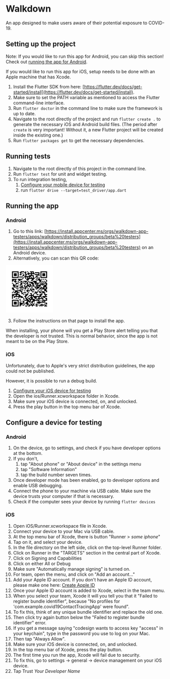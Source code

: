 # Walkdown

An app designed to make users aware of their potential exposure to COVID-19.

## Setting up the project
Note: If you would like to run this app for Android, you can skip this section! Check out [running the app for Android](#android).

If you would like to run this app for iOS, setup needs to be done with an Apple machine that has Xcode.


1. Install the Flutter SDK from here: [https://flutter.dev/docs/get-started/install](https://flutter.dev/docs/get-started/install).
2. Make sure to set the PATH variable as mentioned to access the Flutter command-line interface.
3. Run `flutter doctor` in the command line to make sure the framework is up to date.
4. Navigate to the root directly of the project and run `flutter create .`
to generate the necessary iOS and Android build files.
(The period after `create` is very important! Without it, a new Flutter
project will be created inside the existing one.)
5. Run `flutter packages get` to get the necessary dependencies.

## Running tests
1. Navigate to the root directly of this project in the command line.
2. Run `flutter test` for unit and widget testing.
3. To run integration testing,
   1. [Configure your mobile device for testing](#configure-a-device-for-testing)
   2. run `flutter drive --target=test_driver/app.dart`


## Running the app

###  Android

1. Go to this link: [https://install.appcenter.ms/orgs/walkdown-app-testers/apps/walkdown/distribution_groups/beta%20testers](https://install.appcenter.ms/orgs/walkdown-app-testers/apps/walkdown/distribution_groups/beta%20testers) on an Android device.
2. Alternatively, you can scan this QR code:

<img src="android/app/release/frame.png" width="150" height="150">

3. Follow the instructions on that page to install the app.

When installing, your phone will you get a Play Store alert telling
you that the developer is not trusted. This is normal behavior,
since the app is not meant to be on the Play Store.

### iOS
Unfortunately, due to Apple's very strict distribution guidelines,
 the app could not be published.

However, it is possible to run a debug build.

1. [Configure your iOS device for testing](#ios)
2. Open the ios/Runner.xcworkspace folder in Xcode.
3. Make sure your iOS device is connected, on, and unlocked.
4. Press the play button in the top menu bar of Xcode.


## Configure a device for testing
###  Android
1. On the device, go to settings, and check if you have developer
options at the bottom.
2. If you don't,
   1. tap "About phone" or "About device" in the settings menu
   2. tap "Software Information"
   3. tap the build number seven times.
3. Once developer mode has been enabled, go to developer options
and enable USB debugging.
4. Connect the phone to your machine via USB cable. Make sure the device trusts your
computer if that is necessary.
5. Check if the computer sees your device by running `flutter devices`

### iOS
1. Open iOS/Runner.xcworkspace file in Xcode.
2. Connect your device to your Mac via USB cable.
3. At the top menu bar of Xcode, there is button "Runner > *some iphone*"
4. Tap on it, and select your device.
5. In the file directory on the left side, click on the top-level Runner folder.
6. Click on Runner in the "TARGETS" section in the central part of Xcode.
7. Click on Signing and Capabilities
8. Click on either All or Debug
9. Make sure "Automatically manage signing" is turned on.
10. For team, open the menu, and click on "Add an account..."
11. Add your Apple ID account. If you don't have an Apple ID account,
please make one here: [Create Apple ID](https://appleid.apple.com/cgi-bin/WebObjects/MyAppleId.woa/wa/createAppleId?localang=GB-EN&app_id=2083&returnURL=https%3A//secure4.store.apple.com/uk/shop/signIn%3Fc%3DaHR0cHM6Ly93d3cuYXBwbGUuY29tL3VrL3Nob3AvYmFnfDFhb3MyZDU3OTMzMWMyYjA4NDE2M2M4OTU4ZDEyNTJjNmMwZmMzNGMxMTY5%26r%3DSCDHYHP7CY4H9XK2H%26s%3DaHR0cHM6Ly93d3cuYXBwbGUuY29tL3VrL3Nob3AvYmFnfDFhb3MyZDU3OTMzMWMyYjA4NDE2M2M4OTU4ZDEyNTJjNmMwZmMzNGMxMTY5)
12. Once your Apple ID account is added to Xcode, select in the team menu.
13. When you select your team, Xcode it will you tell you that it
"Failed to register bundle identifier", because
"No profiles for 'com.example.covid19ContactTracingApp' were found".
14. To fix this, think of any unique bundle identifier and replace the
old one.
15. Then click try again button below the "Failed to register bundle
identifier" error.
16. If you get a message saying "codesign wants to access key "access"
in your keychain", type in the password you use to log on your Mac.
17. Then tap "Always Allow".
18. Make sure your iOS device is connected, on, and unlocked.
19. In the top menu bar of Xcode, press the play button.
20. The first time you run the app, Xcode will fail due to security.
21. To fix this, go to settings -> general -> device management on your
iOS device.
22. Tap Trust *Your Developer Name*





